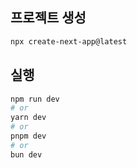 ## 프로젝트 생성
```bash
npx create-next-app@latest
```

## 실행
```bash
npm run dev
# or
yarn dev
# or
pnpm dev
# or
bun dev
```
